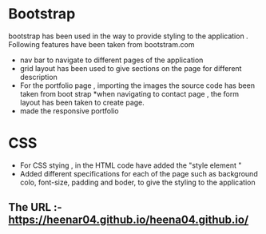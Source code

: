 #   Bootstrap

bootstrap has been used in the way to provide styling to the application . Following features have been taken from bootstram.com 
* nav bar to navigate to different pages of the application
* grid layout has been used to give sections on the page for different description 
* For the portfolio page , importing the images the source code has been taken from boot strap 
*when navigating to contact page , the form layout has been taken to  create page.
* made the responsive portfolio 

# CSS 
* For  CSS stying , in the HTML code have added the "style element "
* Added different specifications for each of the page such as background colo, font-size, padding and boder, to give the styling to the application 




## The URL :-   https://heenar04.github.io/heena04.github.io/


